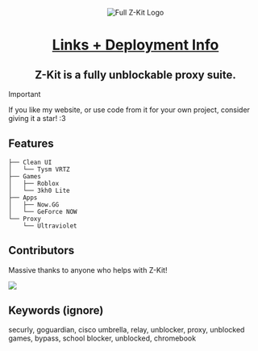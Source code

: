 <p align="center">
  <img src="https://github.com/user-attachments/assets/40df0ec0-7dc4-43f3-99cb-b87a2b7b163b" alt="Full Z-Kit Logo">
<p align="center">
<h1 align="center"><a href = "https://github.com/Z-Kit-Team/Z-Kit/blob/main/INSTANCES.md">Links + Deployment Info</a></h1>

<h2 align="center"> Z-Kit is a fully unblockable proxy suite.</h2>

> [!IMPORTANT]  
> If you like my website, or use code from it for your own project, consider giving it a star! :3

## Features
```
├── Clean UI
│   └── Tysm VRTZ
├── Games
│   ├── Roblox
│   └── 3kh0 Lite
├── Apps
│   ├── Now.GG
│   └── GeForce NOW
└── Proxy
    └── Ultraviolet
```

## Contributors
Massive thanks to anyone who helps with Z-Kit!

<a href="https://github.com/Z-Kit-Team/Z-Kit/graphs/contributors">
  <img src="https://contrib.rocks/image?repo=Z-Kit-Team/Z-Kit" />
</a>

## Keywords (ignore)
securly, goguardian, cisco umbrella, relay, unblocker, proxy, unblocked games, bypass, school blocker, unblocked, chromebook
